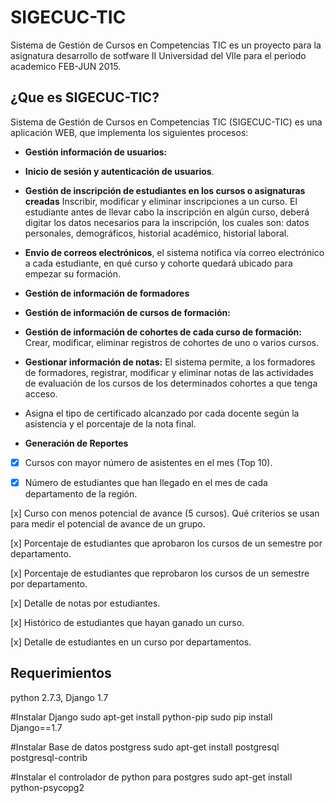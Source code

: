 # SIGECUC-TIC
Sistema de Gestión de Cursos en Competencias TIC es un proyecto para la asignatura desarrollo de sotfware II Universidad del Vlle para el periodo academico FEB-JUN 2015.

## ¿Que es SIGECUC-TIC?

Sistema de Gestión de Cursos en Competencias TIC (SIGECUC-TIC) es una aplicación WEB, que implementa los siguientes procesos:

* **Gestión información de usuarios:**

* **Inicio de sesión y autenticación de usuarios**.

* **Gestión de inscripción de estudiantes en los cursos o asignaturas creadas** Inscribir, modificar y eliminar inscripciones a un curso. El estudiante antes de llevar cabo la inscripción en algún curso, deberá digitar los datos necesarios para la inscripción, los cuales  son: datos personales, demográficos, historial académico, historial laboral. 

* **Envio de correos electrónicos**, el sistema notifica vía correo electrónico a cada estudiante, en qué curso y cohorte quedará ubicado para empezar su formación.

* **Gestión de información de formadores**

* **Gestión de información de cursos de formación:** 

* **Gestión de información de cohortes de cada curso de formación:** Crear, modificar, eliminar registros de cohortes de uno o varios cursos.

* **Gestionar información de notas:** El sistema permite, a los formadores de formadores, registrar, modificar y eliminar notas de las actividades de evaluación de los cursos de los determinados cohortes a que tenga acceso.

* Asigna el tipo de certificado alcanzado por cada docente según la asistencia y el porcentaje de la nota final.

* **Generación de Reportes**

-[x] Cursos con mayor número de asistentes en el mes (Top 10).

-[x] Número de estudiantes que han llegado en el mes de cada departamento de la región.

[x] Curso con menos potencial de avance (5 cursos). Qué criterios se usan para medir el potencial de avance de un grupo.

[x] Porcentaje de estudiantes que aprobaron los cursos de un semestre por departamento.

[x] Porcentaje de estudiantes que reprobaron los cursos de un semestre por departamento. 

[x] Detalle de notas por estudiantes.

[x] Histórico de estudiantes que hayan ganado un curso.

[x] Detalle de estudiantes en un curso por departamentos.

## Requerimientos
python 2.7.3, Django 1.7

#Instalar Django 
sudo apt-get install python-pip
sudo pip install Django==1.7

#Instalar Base de datos postgress
sudo apt-get install postgresql postgresql-contrib

#Instalar el controlador de python para postgres
sudo apt-get install python-psycopg2





